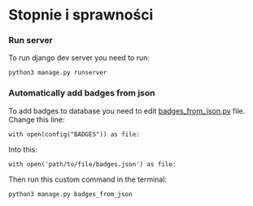 # Stopnie i sprawności
### Run server
To run django dev server you need to run:

```
python3 manage.py runserver 
```
### Automatically add badges from json
To add badges to database you need to edit 
[badges_from_json.py](backend/management/commands/badges_from_json.py) 
file. Change this line:

```
with open(config("BADGES")) as file:
```
Into this:
```
with open('path/to/file/badges.json') as file:
```


Then run this custom command in the terminal:

```
python3 manage.py badges_from_json
```
